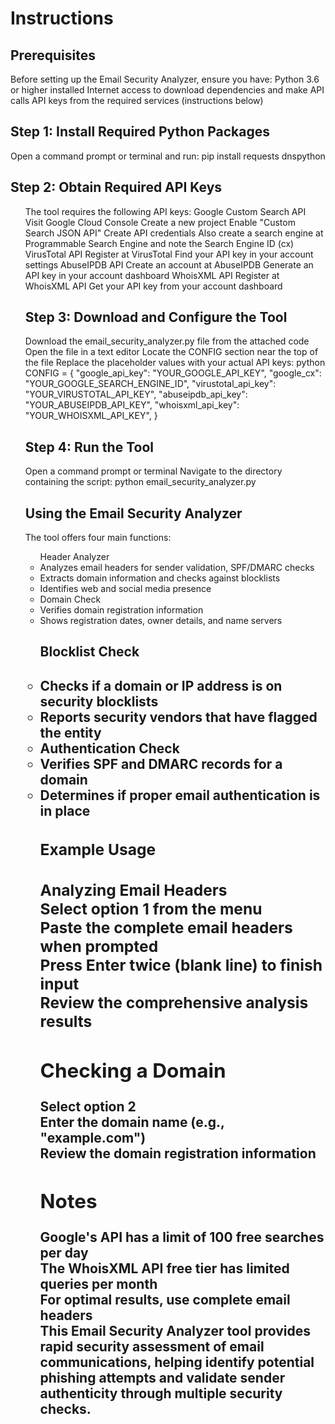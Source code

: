 <h1>Instructions</h1>
<h2>Prerequisites</h2>
Before setting up the Email Security Analyzer, ensure you have:
Python 3.6 or higher installed
Internet access to download dependencies and make API calls
API keys from the required services (instructions below)

<h2>Step 1: Install Required Python Packages</h2>
Open a command prompt or terminal and run:
pip install requests dnspython

<h2>Step 2: Obtain Required API Keys</h2>
<ul>The tool requires the following API keys:
Google Custom Search API
Visit Google Cloud Console
Create a new project
Enable "Custom Search JSON API"
Create API credentials
Also create a search engine at Programmable Search Engine and note the Search Engine ID (cx) 
VirusTotal API
Register at VirusTotal
Find your API key in your account settings
AbuseIPDB API
Create an account at AbuseIPDB
Generate an API key in your account dashboard
WhoisXML API
Register at WhoisXML API
Get your API key from your account dashboard

<h2>Step 3: Download and Configure the Tool</h2>
Download the email_security_analyzer.py file from the attached code
Open the file in a text editor
Locate the CONFIG section near the top of the file
Replace the placeholder values with your actual API keys:
python
CONFIG = {
    "google_api_key": "YOUR_GOOGLE_API_KEY",
    "google_cx": "YOUR_GOOGLE_SEARCH_ENGINE_ID",
    "virustotal_api_key": "YOUR_VIRUSTOTAL_API_KEY",
    "abuseipdb_api_key": "YOUR_ABUSEIPDB_API_KEY",
    "whoisxml_api_key": "YOUR_WHOISXML_API_KEY",
}

<h2>Step 4: Run the Tool</h2>
Open a command prompt or terminal
Navigate to the directory containing the script:
python email_security_analyzer.py


<h2>Using the Email Security Analyzer</h2>
The tool offers four main functions:
<ul>Header Analyzer
<li>Analyzes email headers for sender validation, SPF/DMARC checks
<li>Extracts domain information and checks against blocklists
<li>Identifies web and social media presence
<li>Domain Check
<li>Verifies domain registration information
<li>Shows registration dates, owner details, and name servers

<h2>Blocklist Check<h2>
<li>Checks if a domain or IP address is on security blocklists
<li>Reports security vendors that have flagged the entity
<li>Authentication Check
<li>Verifies SPF and DMARC records for a domain
<li>Determines if proper email authentication is in place

<h3>Example Usage<h3>
Analyzing Email Headers </br>
Select option 1 from the menu </br>
Paste the complete email headers when prompted</br>
Press Enter twice (blank line) to finish input</br>
Review the comprehensive analysis results</br>

<h2>Checking a Domain</h2>
Select option 2</br>
Enter the domain name (e.g., "example.com")</br>
Review the domain registration information</br>

<h2>Notes</h2>
Google's API has a limit of 100 free searches per day</br>
The WhoisXML API free tier has limited queries per month</br>
For optimal results, use complete email headers</br>
This Email Security Analyzer tool provides rapid security assessment of email communications, helping identify potential phishing attempts and validate sender authenticity through multiple security checks.
